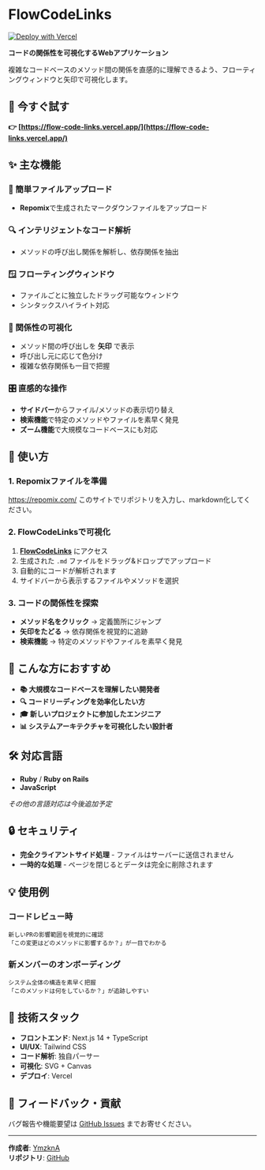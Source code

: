 # FlowCodeLinks

[![Deploy with Vercel](https://vercel.com/button)](https://vercel.com/new/clone?repository-url=https%3A%2F%2Fgithub.com%2FYmzknA%2Fcode_flow_reader)

**コードの関係性を可視化するWebアプリケーション**

複雑なコードベースのメソッド間の関係を直感的に理解できるよう、フローティングウィンドウと矢印で可視化します。

## 🚀 今すぐ試す

**👉 [https://flow-code-links.vercel.app/](https://flow-code-links.vercel.app/)**

## ✨ 主な機能

### 📁 簡単ファイルアップロード
- **Repomix**で生成されたマークダウンファイルをアップロード

### 🔍 インテリジェントなコード解析
- メソッドの呼び出し関係を解析し、依存関係を抽出

### 🪟 フローティングウィンドウ
- ファイルごとに独立したドラッグ可能なウィンドウ
- シンタックスハイライト対応

### 🔗 関係性の可視化
- メソッド間の呼び出しを **矢印** で表示
- 呼び出し元に応じて色分け
- 複雑な依存関係も一目で把握

### 🎛️ 直感的な操作
- **サイドバー**からファイル/メソッドの表示切り替え
- **検索機能**で特定のメソッドやファイルを素早く発見
- **ズーム機能**で大規模なコードベースにも対応

## 📖 使い方

### 1. Repomixファイルを準備
https://repomix.com/
このサイトでリポジトリを入力し、markdown化してください。

### 2. FlowCodeLinksで可視化

1. **[FlowCodeLinks](https://flow-code-links.vercel.app/)** にアクセス
2. 生成された `.md` ファイルをドラッグ&ドロップでアップロード
3. 自動的にコードが解析されます
4. サイドバーから表示するファイルやメソッドを選択

### 3. コードの関係性を探索

- **メソッド名をクリック** → 定義箇所にジャンプ
- **矢印をたどる** → 依存関係を視覚的に追跡
- **検索機能** → 特定のメソッドやファイルを素早く発見

## 🎯 こんな方におすすめ

- **📚 大規模なコードベースを理解したい開発者**
- **🔍 コードリーディングを効率化したい方**
- **🎓 新しいプロジェクトに参加したエンジニア**
- **📊 システムアーキテクチャを可視化したい設計者**

## 🛠️ 対応言語

- **Ruby** / **Ruby on Rails**
- **JavaScript**

*その他の言語対応は今後追加予定*

## 🔒 セキュリティ

- **完全クライアントサイド処理** - ファイルはサーバーに送信されません
- **一時的な処理** - ページを閉じるとデータは完全に削除されます

## 💡 使用例

### コードレビュー時
```
新しいPRの影響範囲を視覚的に確認
「この変更はどのメソッドに影響するか？」が一目でわかる
```

### 新メンバーのオンボーディング
```
システム全体の構造を素早く把握
「このメソッドは何をしているか？」が追跡しやすい
```


## 🚀 技術スタック

- **フロントエンド**: Next.js 14 + TypeScript
- **UI/UX**: Tailwind CSS
- **コード解析**: 独自パーサー
- **可視化**: SVG + Canvas
- **デプロイ**: Vercel

## 📝 フィードバック・貢献

バグ報告や機能要望は [GitHub Issues](https://github.com/YmzknA/code_flow_reader/issues) までお寄せください。

---

**作成者**: [YmzknA](https://github.com/YmzknA)  
**リポジトリ**: [GitHub](https://github.com/YmzknA/code_flow_reader)
